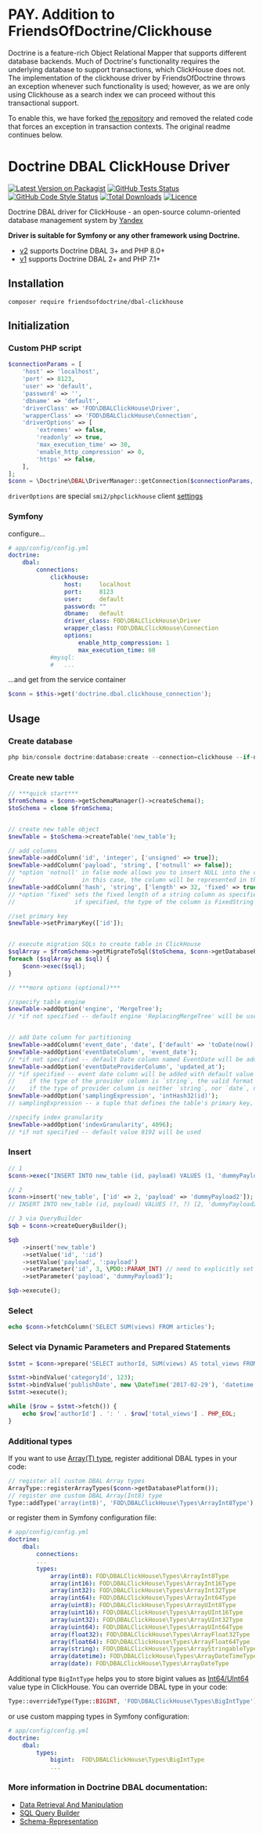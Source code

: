 # PAY. Addition to FriendsOfDoctrine/Clickhouse

Doctrine is a feature-rich Object Relational Mapper that supports different database backends. Much of Doctrine's
functionality requires the underlying database to support transactions, which ClickHouse does not. The implementation
of the clickhouse driver by FriendsOfDoctrine throws an exception whenever such functionality is used; however,
as we are only using Clickhouse as a search index we can proceed without this transactional support.

To enable this, we have forked [the repository](https://github.com/FriendsOfDoctrine/dbal-clickhouse#) and removed the 
related code that forces an exception in transaction contexts. The original readme continues below.

# Doctrine DBAL ClickHouse Driver

[![Latest Version on Packagist](https://img.shields.io/packagist/v/FriendsOfDoctrine/dbal-clickhouse.svg?style=flat-square)](https://packagist.org/packages/FriendsOfDoctrine/dbal-clickhouse)
[![GitHub Tests Status](https://img.shields.io/github/actions/workflow/status/FriendsOfDoctrine/dbal-clickhouse/tests.yml?branch=master&label=tests&style=flat-square)](https://github.com/FriendsOfDoctrine/dbal-clickhouse/actions/workflows/tests.yml?query=branch%3Amaster)
[![GitHub Code Style Status](https://img.shields.io/github/actions/workflow/status/FriendsOfDoctrine/dbal-clickhouse/phpstan.yml?branch=master&label=code%20style&style=flat-square)](https://github.com/FriendsOfDoctrine/dbal-clickhouse/actions/workflows/phpstan.yml?query=branch%3Amaster)
[![Total Downloads](https://img.shields.io/packagist/dt/FriendsOfDoctrine/dbal-clickhouse.svg?style=flat-square)](https://packagist.org/packages/FriendsOfDoctrine/dbal-clickhouse)
[![Licence](https://img.shields.io/packagist/l/FriendsOfDoctrine/dbal-clickhouse.svg?style=flat-square)](https://packagist.org/packages/FriendsOfDoctrine/dbal-clickhouse)

Doctrine DBAL driver for ClickHouse - an open-source column-oriented database management system by [Yandex](https://clickhouse.yandex/)

**Driver is suitable for Symfony or any other framework using Doctrine.**

* [v2](https://github.com/FriendsOfDoctrine/dbal-clickhouse/releases?q=v2.) supports Doctrine DBAL 3+ and PHP 8.0+
* [v1](https://github.com/FriendsOfDoctrine/dbal-clickhouse/releases?q=v1.) supports Doctrine DBAL 2+ and PHP 7.1+

## Installation

```
composer require friendsofdoctrine/dbal-clickhouse
```

## Initialization
### Custom PHP script
```php
$connectionParams = [
    'host' => 'localhost',
    'port' => 8123,
    'user' => 'default',
    'password' => '',
    'dbname' => 'default',
    'driverClass' => 'FOD\DBALClickHouse\Driver',
    'wrapperClass' => 'FOD\DBALClickHouse\Connection',
    'driverOptions' => [
        'extremes' => false,
        'readonly' => true,
        'max_execution_time' => 30,
        'enable_http_compression' => 0,
        'https' => false,
    ],
];
$conn = \Doctrine\DBAL\DriverManager::getConnection($connectionParams, new \Doctrine\DBAL\Configuration());
```
`driverOptions` are special `smi2/phpclickhouse` client [settings](https://github.com/smi2/phpClickHouse#settings)

### Symfony
configure...
```yml
# app/config/config.yml
doctrine:
    dbal:
        connections:
            clickhouse:
                host:     localhost
                port:     8123
                user:     default
                password: ""
                dbname:   default
                driver_class: FOD\DBALClickHouse\Driver
                wrapper_class: FOD\DBALClickHouse\Connection
                options:
                    enable_http_compression: 1
                    max_execution_time: 60
            #mysql:
            #   ...
```
...and get from the service container
```php
$conn = $this->get('doctrine.dbal.clickhouse_connection');
```

## Usage

### Create database
```php
php bin/console doctrine:database:create --connection=clickhouse --if-not-exists
```

### Create new table
```php
// ***quick start***
$fromSchema = $conn->getSchemaManager()->createSchema();
$toSchema = clone $fromSchema;


// create new table object
$newTable = $toSchema->createTable('new_table');

// add columns
$newTable->addColumn('id', 'integer', ['unsigned' => true]);
$newTable->addColumn('payload', 'string', ['notnull' => false]);
// *option 'notnull' in false mode allows you to insert NULL into the column; 
//                   in this case, the column will be represented in the ClickHouse as Nullable(String)
$newTable->addColumn('hash', 'string', ['length' => 32, 'fixed' => true]);
// *option 'fixed' sets the fixed length of a string column as specified; 
//                 if specified, the type of the column is FixedString

//set primary key
$newTable->setPrimaryKey(['id']);


// execute migration SQLs to create table in ClickHouse
$sqlArray = $fromSchema->getMigrateToSql($toSchema, $conn->getDatabasePlatform());
foreach ($sqlArray as $sql) {
    $conn->exec($sql);
}
```

```php
// ***more options (optional)***

//specify table engine
$newTable->addOption('engine', 'MergeTree');
// *if not specified -- default engine 'ReplacingMergeTree' will be used


// add Date column for partitioning
$newTable->addColumn('event_date', 'date', ['default' => 'toDate(now())']);
$newTable->addOption('eventDateColumn', 'event_date');
// *if not specified -- default Date column named EventDate will be added
$newTable->addOption('eventDateProviderColumn', 'updated_at');
// *if specified -- event date column will be added with default value toDate(updated_at); 
//    if the type of the provider column is `string`, the valid format of provider column values must be either `YYYY-MM-DD` or `YYYY-MM-DD hh:mm:ss`
//    if the type of provider column is neither `string`, nor `date`, nor `datetime`, provider column values must contain a valid UNIX Timestamp
$newTable->addOption('samplingExpression', 'intHash32(id)');
// samplingExpression -- a tuple that defines the table's primary key, and the index granularity

//specify index granularity
$newTable->addOption('indexGranularity', 4096);
// *if not specified -- default value 8192 will be used
```

### Insert
```php
// 1
$conn->exec("INSERT INTO new_table (id, payload) VALUES (1, 'dummyPayload1')");
```

```php
// 2
$conn->insert('new_table', ['id' => 2, 'payload' => 'dummyPayload2']);
// INSERT INTO new_table (id, payload) VALUES (?, ?) [2, 'dummyPayload2']
```

```php
// 3 via QueryBuilder
$qb = $conn->createQueryBuilder();

$qb
    ->insert('new_table')
    ->setValue('id', ':id')
    ->setValue('payload', ':payload')
    ->setParameter('id', 3, \PDO::PARAM_INT) // need to explicitly set param type to `integer`, because default type is `string` and ClickHouse doesn't like types mismatchings
    ->setParameter('payload', 'dummyPayload3');

$qb->execute();
```
### Select
```php
echo $conn->fetchColumn('SELECT SUM(views) FROM articles');
```

### Select via Dynamic Parameters and Prepared Statements
```php
$stmt = $conn->prepare('SELECT authorId, SUM(views) AS total_views FROM articles WHERE category_id = :categoryId AND publish_date = :publishDate GROUP BY authorId');

$stmt->bindValue('categoryId', 123);
$stmt->bindValue('publishDate', new \DateTime('2017-02-29'), 'datetime');
$stmt->execute();

while ($row = $stmt->fetch()) {
    echo $row['authorId'] . ': ' . $row['total_views'] . PHP_EOL;
}
```

### Additional types

If you want to use [Array(T) type](https://clickhouse.yandex/reference_en.html#Array(T)), register additional DBAL types in your code:
```php
// register all custom DBAL Array types
ArrayType::registerArrayTypes($conn->getDatabasePlatform());
// register one custom DBAL Array(Int8) type
Type::addType('array(int8)', 'FOD\DBALClickHouse\Types\ArrayInt8Type');
```
or register them in Symfony configuration file:
```yml
# app/config/config.yml
doctrine:
    dbal:
        connections:
        ...
        types:
            array(int8): FOD\DBALClickHouse\Types\ArrayInt8Type
            array(int16): FOD\DBALClickHouse\Types\ArrayInt16Type
            array(int32): FOD\DBALClickHouse\Types\ArrayInt32Type
            array(int64): FOD\DBALClickHouse\Types\ArrayInt64Type
            array(uint8): FOD\DBALClickHouse\Types\ArrayUInt8Type
            array(uint16): FOD\DBALClickHouse\Types\ArrayUInt16Type
            array(uint32): FOD\DBALClickHouse\Types\ArrayUInt32Type
            array(uint64): FOD\DBALClickHouse\Types\ArrayUInt64Type
            array(float32): FOD\DBALClickHouse\Types\ArrayFloat32Type
            array(float64): FOD\DBALClickHouse\Types\ArrayFloat64Type
            array(string): FOD\DBALClickHouse\Types\ArrayStringableType
            array(datetime): FOD\DBALClickHouse\Types\ArrayDateTimeType
            array(date): FOD\DBALClickHouse\Types\ArrayDateType
```

Additional type `BigIntType` helps you to store bigint values as [Int64/UInt64](https://clickhouse.yandex/reference_en.html#UInt8,%20UInt16,%20UInt32,%20UInt64,%20Int8,%20Int16,%20Int32,%20Int64) value type in ClickHouse.
You can override DBAL type in your code:
```php
Type::overrideType(Type::BIGINT, 'FOD\DBALClickHouse\Types\BigIntType');
```
or use custom mapping types in Symfony configuration:
```yml
# app/config/config.yml
doctrine:
    dbal:
        types:
            bigint:  FOD\DBALClickHouse\Types\BigIntType
            ...
```

### More information in Doctrine DBAL documentation:
* [Data Retrieval And Manipulation](http://docs.doctrine-project.org/projects/doctrine-dbal/en/latest/reference/data-retrieval-and-manipulation.html)
* [SQL Query Builder](http://docs.doctrine-project.org/projects/doctrine-dbal/en/latest/reference/query-builder.html)
* [Schema-Representation](http://docs.doctrine-project.org/projects/doctrine-dbal/en/latest/reference/schema-representation.html)
